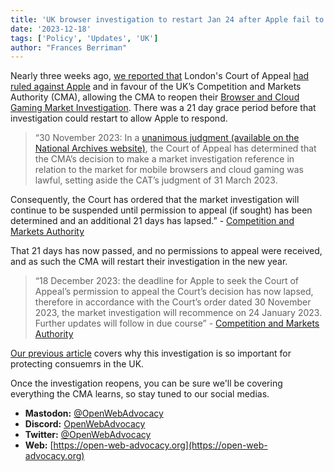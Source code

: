 ```yaml
---
title: 'UK browser investigation to restart Jan 24 after Apple fail to appeal'
date: '2023-12-18'
tags: ['Policy', 'Updates', 'UK']
author: "Frances Berriman"
---
```



Nearly three weeks ago, [we reported that](https://open-web-advocacy.org/blog/apple-loses-on-appeal/) London's Court of Appeal [had ruled against Apple](https://caselaw.nationalarchives.gov.uk/ewca/civ/2023/1445) and in favour of the UK’s Competition and Markets Authority (CMA), allowing the CMA to reopen their [Browser and Cloud Gaming Market Investigation](https://www.gov.uk/cma-cases/mobile-browsers-and-cloud-gaming). There was a 21 day grace period before that investigation could restart to allow Apple to respond.

> “30 November 2023: In a [unanimous judgment (available on the National Archives website)](https://caselaw.nationalarchives.gov.uk/ewca/civ/2023/1445), the Court of Appeal has determined that the CMA’s decision to make a market investigation reference in relation to the market for mobile browsers and cloud gaming was lawful, setting aside the CAT’s judgment of 31 March 2023.

Consequently, the Court has ordered that the market investigation will continue to be suspended until permission to appeal (if sought) has been determined and an additional 21 days has lapsed.” - [Competition and Markets Authority](https://www.gov.uk/cma-cases/mobile-browsers-and-cloud-gaming?utm_medium=email&utm_campaign=govuk-notifications-topic&utm_source=1c322e66-03ab-4704-ba89-5cf1839a587e&utm_content=immediately#court-of-appeal-judgment)

That 21 days has now passed, and no permissions to appeal were received, and as such the CMA will restart their investigation in the new year.

> “18 December 2023: the deadline for Apple to seek the Court of Appeal’s permission to appeal the Court’s decision has now lapsed, therefore in accordance with the Court’s order dated 30 November 2023, the market investigation will recommence on 24 January 2023. Further updates will follow in due course” - [Competition and Markets Authority](https://www.gov.uk/cma-cases/mobile-browsers-and-cloud-gaming?utm_medium=email&utm_campaign=govuk-notifications-topic&utm_source=1c322e66-03ab-4704-ba89-5cf1839a587e&utm_content=immediately#court-of-appeal-judgment)

[Our previous article](https://open-web-advocacy.org/blog/apple-loses-on-appeal/) covers why this investigation is so important for protecting consuemrs in the UK.

Once the investigation reopens, you can be sure we'll be covering everything the CMA learns, so stay tuned to our social medias.


- **Mastodon:**      [@OpenWebAdvocacy](https://mastodon.social/@owa)
- **Discord:**      [OpenWebAdvocacy](https://discord.gg/x53hkqrRKx)
- **Twitter:**      [@OpenWebAdvocacy](https://twitter.com/OpenWebAdvocacy)
- **Web:**         [https://open-web-advocacy.org](https://open-web-advocacy.org)